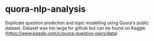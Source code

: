 # quora-nlp-analysis
Duplicate question prediction and topic modelling using Quora's public dataset. Dataset was too large for github but can be found on Kaggle (https://www.kaggle.com/c/quora-question-pairs/data).
